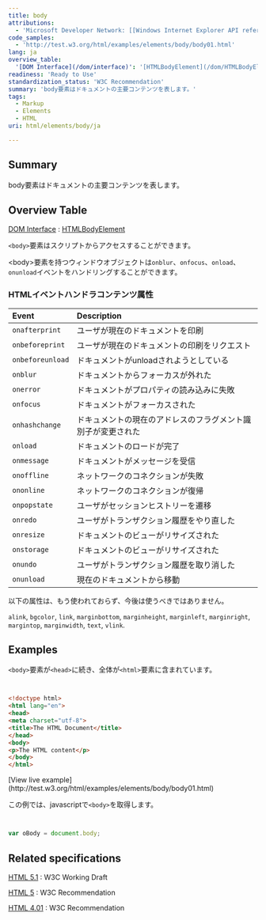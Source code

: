 ```yaml
---
title: body
attributions:
  - 'Microsoft Developer Network: [[Windows Internet Explorer API reference](http://msdn.microsoft.com/en-us/library/ie/hh828809%28v=vs.85%29.aspx) Article]'
code_samples:
  - 'http://test.w3.org/html/examples/elements/body/body01.html'
lang: ja
overview_table:
  '[DOM Interface](/dom/interface)': '[HTMLBodyElement](/dom/HTMLBodyElement)'
readiness: 'Ready to Use'
standardization_status: 'W3C Recommendation'
summary: 'body要素はドキュメントの主要コンテンツを表します。'
tags:
  - Markup
  - Elements
  - HTML
uri: html/elements/body/ja

---
```

## Summary

body要素はドキュメントの主要コンテンツを表します。

## Overview Table

[DOM Interface](/dom/interface)
:   [HTMLBodyElement](/dom/HTMLBodyElement)

`<body>`要素はスクリプトからアクセスすることができます。

\<body\>要素を持つウィンドウオブジェクトは`onblur`、`onfocus`、`onload`、`onunload`イベントをハンドリングすることができます。

### HTMLイベントハンドラコンテンツ属性

|Event|Description|
|:----|:----------|
|`onafterprint`|ユーザが現在のドキュメントを印刷|
|`onbeforeprint`|ユーザが現在のドキュメントの印刷をリクエスト|
|`onbeforeunload`|ドキュメントがunloadされようとしている|
|`onblur`|ドキュメントからフォーカスが外れた|
|`onerror`|ドキュメントがプロパティの読み込みに失敗|
|`onfocus`|ドキュメントがフォーカスされた|
|`onhashchange`|ドキュメントの現在のアドレスのフラグメント識別子が変更された|
|`onload`|ドキュメントのロードが完了|
|`onmessage`|ドキュメントがメッセージを受信|
|`onoffline`|ネットワークのコネクションが失敗|
|`ononline`|ネットワークのコネクションが復帰|
|`onpopstate`|ユーザがセッションヒストリーを遷移|
|`onredo`|ユーザがトランザクション履歴をやり直した|
|`onresize`|ドキュメントのビューがリサイズされた|
|`onstorage`|ドキュメントのビューがリサイズされた|
|`onundo`|ユーザがトランザクション履歴を取り消した|
|`onunload`|現在のドキュメントから移動|

以下の属性は、もう使われておらず、今後は使うべきではありません。

`alink`, `bgcolor`, `link`, `marginbottom`, `marginheight`, `marginleft`, `marginright`, `margintop`, `marginwidth`, `text`, `vlink`.

## Examples

`<body>`要素が`<head>`に続き、全体が`<html>`要素に含まれています。

``` html


<!doctype html>
<html lang="en">
<head>
<meta charset="utf-8">
<title>The HTML Document</title>
</head>
<body>
<p>The HTML content</p>
</body>
</html>
```

</pre>
[View live example](http://test.w3.org/html/examples/elements/body/body01.html)

この例では、javascriptで`<body>`を取得します。

``` js


var oBody = document.body;
```

</pre>

## Related specifications

[HTML 5.1](http://www.w3.org/TR/html51/sections.html#the-body-element)
:   W3C Working Draft

[HTML 5](http://www.w3.org/TR/html5/sections.html#the-body-element)
:   W3C Recommendation

[HTML 4.01](http://www.w3.org/TR/html401/struct/global.html#edef-BODY)
:   W3C Recommendation
